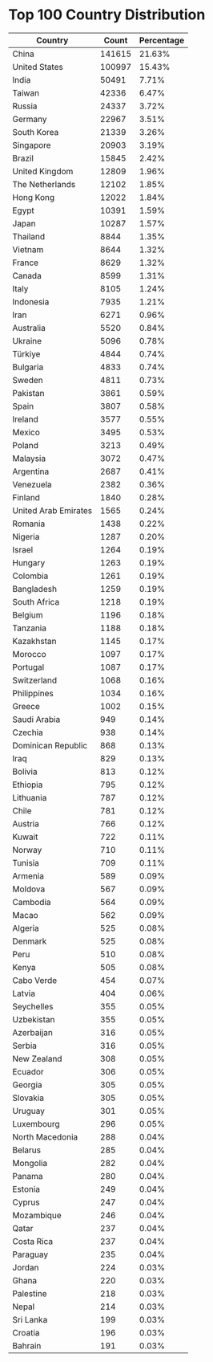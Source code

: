 # Top 100 Country Distribution
| Country | Count | Percentage |
|----|----|----|
| China | 141615 | 21.63% |
| United States | 100997 | 15.43% |
| India | 50491 | 7.71% |
| Taiwan | 42336 | 6.47% |
| Russia | 24337 | 3.72% |
| Germany | 22967 | 3.51% |
| South Korea | 21339 | 3.26% |
| Singapore | 20903 | 3.19% |
| Brazil | 15845 | 2.42% |
| United Kingdom | 12809 | 1.96% |
| The Netherlands | 12102 | 1.85% |
| Hong Kong | 12022 | 1.84% |
| Egypt | 10391 | 1.59% |
| Japan | 10287 | 1.57% |
| Thailand | 8844 | 1.35% |
| Vietnam | 8644 | 1.32% |
| France | 8629 | 1.32% |
| Canada | 8599 | 1.31% |
| Italy | 8105 | 1.24% |
| Indonesia | 7935 | 1.21% |
| Iran | 6271 | 0.96% |
| Australia | 5520 | 0.84% |
| Ukraine | 5096 | 0.78% |
| Türkiye | 4844 | 0.74% |
| Bulgaria | 4833 | 0.74% |
| Sweden | 4811 | 0.73% |
| Pakistan | 3861 | 0.59% |
| Spain | 3807 | 0.58% |
| Ireland | 3577 | 0.55% |
| Mexico | 3495 | 0.53% |
| Poland | 3213 | 0.49% |
| Malaysia | 3072 | 0.47% |
| Argentina | 2687 | 0.41% |
| Venezuela | 2382 | 0.36% |
| Finland | 1840 | 0.28% |
| United Arab Emirates | 1565 | 0.24% |
| Romania | 1438 | 0.22% |
| Nigeria | 1287 | 0.20% |
| Israel | 1264 | 0.19% |
| Hungary | 1263 | 0.19% |
| Colombia | 1261 | 0.19% |
| Bangladesh | 1259 | 0.19% |
| South Africa | 1218 | 0.19% |
| Belgium | 1196 | 0.18% |
| Tanzania | 1188 | 0.18% |
| Kazakhstan | 1145 | 0.17% |
| Morocco | 1097 | 0.17% |
| Portugal | 1087 | 0.17% |
| Switzerland | 1068 | 0.16% |
| Philippines | 1034 | 0.16% |
| Greece | 1002 | 0.15% |
| Saudi Arabia | 949 | 0.14% |
| Czechia | 938 | 0.14% |
| Dominican Republic | 868 | 0.13% |
| Iraq | 829 | 0.13% |
| Bolivia | 813 | 0.12% |
| Ethiopia | 795 | 0.12% |
| Lithuania | 787 | 0.12% |
| Chile | 781 | 0.12% |
| Austria | 766 | 0.12% |
| Kuwait | 722 | 0.11% |
| Norway | 710 | 0.11% |
| Tunisia | 709 | 0.11% |
| Armenia | 589 | 0.09% |
| Moldova | 567 | 0.09% |
| Cambodia | 564 | 0.09% |
| Macao | 562 | 0.09% |
| Algeria | 525 | 0.08% |
| Denmark | 525 | 0.08% |
| Peru | 510 | 0.08% |
| Kenya | 505 | 0.08% |
| Cabo Verde | 454 | 0.07% |
| Latvia | 404 | 0.06% |
| Seychelles | 355 | 0.05% |
| Uzbekistan | 355 | 0.05% |
| Azerbaijan | 316 | 0.05% |
| Serbia | 316 | 0.05% |
| New Zealand | 308 | 0.05% |
| Ecuador | 306 | 0.05% |
| Georgia | 305 | 0.05% |
| Slovakia | 305 | 0.05% |
| Uruguay | 301 | 0.05% |
| Luxembourg | 296 | 0.05% |
| North Macedonia | 288 | 0.04% |
| Belarus | 285 | 0.04% |
| Mongolia | 282 | 0.04% |
| Panama | 280 | 0.04% |
| Estonia | 249 | 0.04% |
| Cyprus | 247 | 0.04% |
| Mozambique | 246 | 0.04% |
| Qatar | 237 | 0.04% |
| Costa Rica | 237 | 0.04% |
| Paraguay | 235 | 0.04% |
| Jordan | 224 | 0.03% |
| Ghana | 220 | 0.03% |
| Palestine | 218 | 0.03% |
| Nepal | 214 | 0.03% |
| Sri Lanka | 199 | 0.03% |
| Croatia | 196 | 0.03% |
| Bahrain | 191 | 0.03% |
